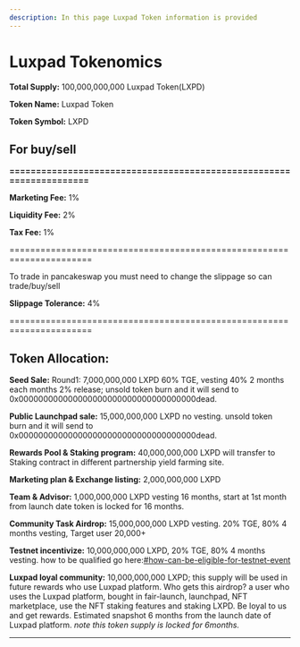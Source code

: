 ```yaml
---
description: In this page Luxpad Token information is provided
---
```


# Luxpad Tokenomics

**Total Supply:** 100,000,000,000 Luxpad Token(LXPD)

**Token Name:** Luxpad Token

**Token Symbol:** LXPD



## **For buy/sell**

**====================================================================**

**Marketing Fee:** 1%

**Liquidity Fee:** 2%&#x20;

**Tax Fee:** 1%

\======================================================================

To trade in pancakeswap you must need to change the slippage so can trade/buy/sell

**Slippage Tolerance:** 4%

\======================================================================

## **Token Allocation:**

**Seed Sale:** Round1: 7,000,000,000 LXPD 60% TGE, vesting 40% 2 months each months 2% release; unsold token burn and it will send to 0x000000000000000000000000000000000000dead.

**Public Launchpad sale:** 15,000,000,000 LXPD no vesting. unsold token burn and it will send to 0x000000000000000000000000000000000000dead.

**Rewards Pool & Staking program:** 40,000,000,000 LXPD will transfer to Staking contract in different partnership yield farming site.

**Marketing plan & Exchange listing:** 2,000,000,000 LXPD&#x20;

**Team & Advisor:** 1,000,000,000 LXPD vesting 16 months, start at 1st month from launch date token is locked for 16 months.

**Community Task Airdrop:** 15,000,000,000 LXPD vesting. 20% TGE, 80% 4 months vesting, Target user 20,000+

**Testnet incentivize:** 10,000,000,000 LXPD, 20% TGE, 80% 4 months vesting.  how to be qualified go here:[#how-can-be-eligible-for-testnet-event](../testnet-incentivize.md#how-can-be-eligible-for-testnet-event "mention")

**Luxpad loyal community:** 10,000,000,000 LXPD; this supply will be used in future rewards who use Luxpad platform. Who gets this airdrop? a user who uses the Luxpad platform, bought in fair-launch, launchpad, NFT marketplace, use the NFT staking features and staking LXPD. Be loyal to us and get rewards. Estimated snapshot 6 months from the launch date of Luxpad platform. _note this token supply is locked for 6months._



****

